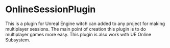 # OnlineSessionPlugin
This is a plugin for Unreal Engine witch can added to any project for making multiplayer sessions. The main point of creation this plugin is to do multiplayer games more easy. This plugin is also work with UE Online Subsystem.
